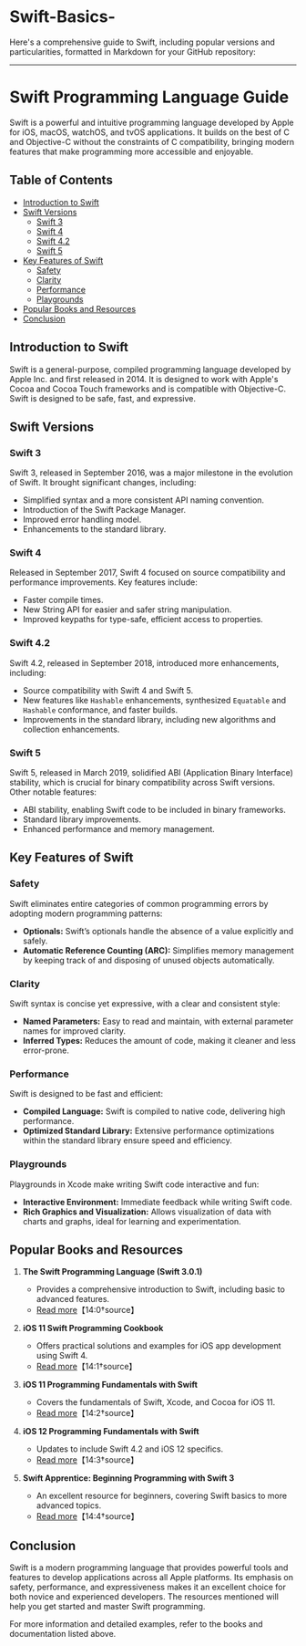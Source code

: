 # Swift-Basics-
Here's a comprehensive guide to Swift, including popular versions and particularities, formatted in Markdown for your GitHub repository:

---

# Swift Programming Language Guide

Swift is a powerful and intuitive programming language developed by Apple for iOS, macOS, watchOS, and tvOS applications. It builds on the best of C and Objective-C without the constraints of C compatibility, bringing modern features that make programming more accessible and enjoyable.

## Table of Contents
- [Introduction to Swift](#introduction-to-swift)
- [Swift Versions](#swift-versions)
  - [Swift 3](#swift-3)
  - [Swift 4](#swift-4)
  - [Swift 4.2](#swift-4.2)
  - [Swift 5](#swift-5)
- [Key Features of Swift](#key-features-of-swift)
  - [Safety](#safety)
  - [Clarity](#clarity)
  - [Performance](#performance)
  - [Playgrounds](#playgrounds)
- [Popular Books and Resources](#popular-books-and-resources)
- [Conclusion](#conclusion)

## Introduction to Swift

Swift is a general-purpose, compiled programming language developed by Apple Inc. and first released in 2014. It is designed to work with Apple's Cocoa and Cocoa Touch frameworks and is compatible with Objective-C. Swift is designed to be safe, fast, and expressive.

## Swift Versions

### Swift 3

Swift 3, released in September 2016, was a major milestone in the evolution of Swift. It brought significant changes, including:

- Simplified syntax and a more consistent API naming convention.
- Introduction of the Swift Package Manager.
- Improved error handling model.
- Enhancements to the standard library.

### Swift 4

Released in September 2017, Swift 4 focused on source compatibility and performance improvements. Key features include:

- Faster compile times.
- New String API for easier and safer string manipulation.
- Improved keypaths for type-safe, efficient access to properties.

### Swift 4.2

Swift 4.2, released in September 2018, introduced more enhancements, including:

- Source compatibility with Swift 4 and Swift 5.
- New features like `Hashable` enhancements, synthesized `Equatable` and `Hashable` conformance, and faster builds.
- Improvements in the standard library, including new algorithms and collection enhancements.

### Swift 5

Swift 5, released in March 2019, solidified ABI (Application Binary Interface) stability, which is crucial for binary compatibility across Swift versions. Other notable features:

- ABI stability, enabling Swift code to be included in binary frameworks.
- Standard library improvements.
- Enhanced performance and memory management.

## Key Features of Swift

### Safety

Swift eliminates entire categories of common programming errors by adopting modern programming patterns:

- **Optionals:** Swift’s optionals handle the absence of a value explicitly and safely.
- **Automatic Reference Counting (ARC):** Simplifies memory management by keeping track of and disposing of unused objects automatically.

### Clarity

Swift syntax is concise yet expressive, with a clear and consistent style:

- **Named Parameters:** Easy to read and maintain, with external parameter names for improved clarity.
- **Inferred Types:** Reduces the amount of code, making it cleaner and less error-prone.

### Performance

Swift is designed to be fast and efficient:

- **Compiled Language:** Swift is compiled to native code, delivering high performance.
- **Optimized Standard Library:** Extensive performance optimizations within the standard library ensure speed and efficiency.

### Playgrounds

Playgrounds in Xcode make writing Swift code interactive and fun:

- **Interactive Environment:** Immediate feedback while writing Swift code.
- **Rich Graphics and Visualization:** Allows visualization of data with charts and graphs, ideal for learning and experimentation.

## Popular Books and Resources

1. **The Swift Programming Language (Swift 3.0.1)**
   - Provides a comprehensive introduction to Swift, including basic to advanced features.
   - [Read more](#)【14:0†source】

2. **iOS 11 Swift Programming Cookbook**
   - Offers practical solutions and examples for iOS app development using Swift 4.
   - [Read more](#)【14:1†source】

3. **iOS 11 Programming Fundamentals with Swift**
   - Covers the fundamentals of Swift, Xcode, and Cocoa for iOS 11.
   - [Read more](#)【14:2†source】

4. **iOS 12 Programming Fundamentals with Swift**
   - Updates to include Swift 4.2 and iOS 12 specifics.
   - [Read more](#)【14:3†source】

5. **Swift Apprentice: Beginning Programming with Swift 3**
   - An excellent resource for beginners, covering Swift basics to more advanced topics.
   - [Read more](#)【14:4†source】

## Conclusion

Swift is a modern programming language that provides powerful tools and features to develop applications across all Apple platforms. Its emphasis on safety, performance, and expressiveness makes it an excellent choice for both novice and experienced developers. The resources mentioned will help you get started and master Swift programming.

For more information and detailed examples, refer to the books and documentation listed above.
